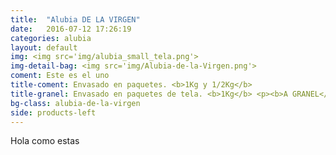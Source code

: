 ```yaml
---
title:  "Alubia DE LA VIRGEN"
date:   2016-07-12 17:26:19
categories: alubia
layout: default
img: <img src='img/alubia_small_tela.png'>
img-detail-bag: <img src='img/Alubia-de-la-Virgen.png'>
coment: Este es el uno
title-coment: Envasado en paquetes. <b>1Kg y 1/2Kg</b>
title-granel: Envasado en paquetes de tela. <b>1Kg</b> <p><b>A GRANEL</b><br> Envasado en sacos de <b>10Kg, 25Kg y bolsa de 5Kg</b> 
bg-class: alubia-de-la-virgen
side: products-left
---
```


Hola como estas
